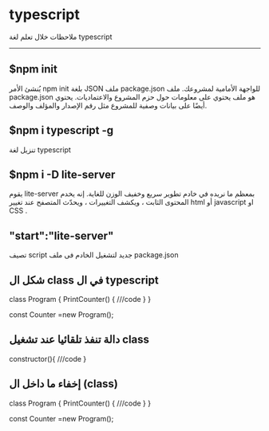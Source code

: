 # typescript
ملاحظات خلال تعلم لغة typescript

***
## $npm init

يُنشئ الأمر npm init بلغة JSON ملف package.json للواجهة الأمامية لمشروعك. ملف package.json هو ملف يحتوي على معلومات حول حزم المشروع والاعتماديات. يحتوي أيضًا على بيانات وصفية للمشروع مثل رقم الإصدار والمؤلف والوصف. 


## $npm i typescript -g
تنزيل لغة typescript



## $npm i -D lite-server
يقوم lite-server بمعظم ما نريده في خادم تطوير سريع وخفيف الوزن للغاية. إنه يخدم المحتوى الثابت ، ويكشف التغييرات ، ويحدّث المتصفح عند تغيير html أو javascript  او CSS .



## "start":"lite-server"
تصيف script جديد لتشغيل الخادم فى ملف package.json

## شكل ال class  في ال typescript

class Program {
   PrintCounter() {
	///code
    }
}

const Counter =new Program();

## دالة تنفذ تلقائيا عند تشغيل class
constructor(){
  ///code
}


## إخفاء ما داخل ال (class) 
class Program {
   PrintCounter() {
	///code
    }
}

const Counter =new Program();








